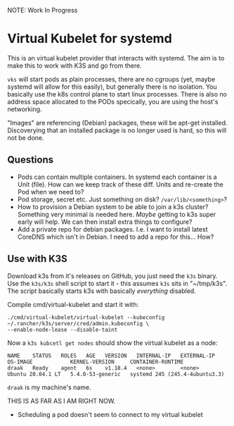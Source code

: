
NOTE: Work In Progress

# Virtual Kubelet for systemd

This is an virtual kubelet provider that interacts with systemd. The aim is to make this to work
with K3S and go from there.

`vks` will start pods as plain processes, there are no cgroups (yet, maybe systemd will allow for
this easily), but generally there is no isolation. You basically use the k8s control plane to start
linux processes. There is also no address space allocated to the PODs specically, you are using the
host's networking.

"Images" are referencing (Debian) packages, these will be apt-get installed. Discoverying that an
installed package is no longer used is hard, so this will not be done.

## Questions

* Pods can contain multiple containers. In systemd each container is a Unit (file). How can we keep
  track of these diff. Units and re-create the Pod when we need to?
* Pod storage, secret etc. Just something on disk? `/var/lib/<something>`?
* How to provision a Debian system to be able to join a k3s cluster? Something very minimal is
  needed here. _Maybe_ getting to k3s super early will help. We can then install extra things to
  configure?
* Add a private repo for debian packages. I.e. I want to install latest CoreDNS which isn't in
  Debian. I need to add a repo for this... How?

## Use with K3S

Download k3s from it's releases on GitHub, you just need the `k3s` binary. Use the `k3s/k3s` shell
script to start it - this assumes `k3s` sits in "~/tmp/k3s". The script basically starts k3s with
basically _everything_ disabled.

Compile cmd/virtual-kubelet and start it with:

~~~
./cmd/virtual-kubelet/virtual-kubelet --kubeconfig ~/.rancher/k3s/server/cred/admin.kubeconfig \
--enable-node-lease --disable-taint
~~~

Now a `k3s kubcetl get nodes` should show the virtual kubelet as a node:
~~~
NAME    STATUS   ROLES   AGE   VERSION   INTERNAL-IP   EXTERNAL-IP   OS-IMAGE            KERNEL-VERSION     CONTAINER-RUNTIME
draak   Ready    agent   6s    v1.18.4   <none>        <none>        Ubuntu 20.04.1 LT   5.4.0-53-generic   systemd 245 (245.4-4ubuntu3.3)
~~~

`draak` is my machine's name.

THIS IS AS FAR AS I AM RIGHT NOW.

- Scheduling a pod doesn't seem to connect to my virtual kubelet
